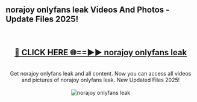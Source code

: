 <h2>norajoy onlyfans leak Videos And Photos - Update Files 2025!</h2>
<br>
<div align="center">
<h2><a href="https://top-ai-tools.click/QrbHav" rel="nofollow">🔴 CLICK HERE 🌐==►► norajoy onlyfans leak</a></h2>
<br>
Get norajoy onlyfans leak and all content. Now you can access all videos and pictures of norajoy onlyfans leak. New Updated Files 2025!
<br>
<br>
<a href="https://top-ai-tools.click/QrbHav" rel="nofollow" data-target="animated-image.originalLink"><img src="https://i.ibb.co.com/WyWwxjT/player-gif2.gif" alt="norajoy onlyfans leak" style="max-width: 100%; display: inline-block;" data-target="animated-image.originalImage"></a>
</div>
<br>
